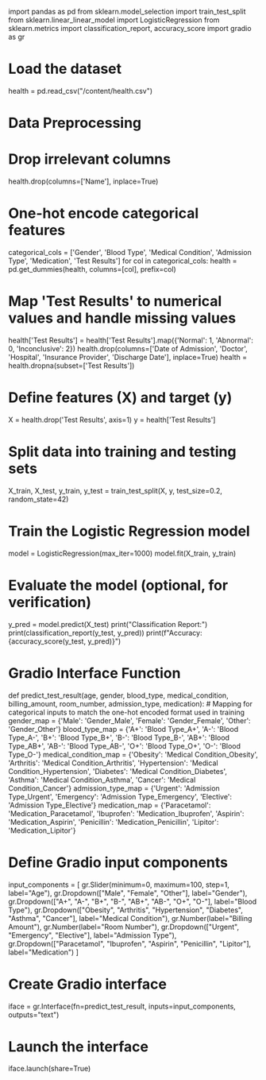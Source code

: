 import pandas as pd
from sklearn.model_selection import train_test_split
from sklearn.linear_linear_model import LogisticRegression
from sklearn.metrics import classification_report, accuracy_score
import gradio as gr

# Load the dataset
health = pd.read_csv("/content/health.csv")

# Data Preprocessing
# Drop irrelevant columns
health.drop(columns=['Name'], inplace=True)

# One-hot encode categorical features
categorical_cols = ['Gender', 'Blood Type', 'Medical Condition', 'Admission Type', 'Medication', 'Test Results']
for col in categorical_cols:
    health = pd.get_dummies(health, columns=[col], prefix=col)

# Map 'Test Results' to numerical values and handle missing values
health['Test Results'] = health['Test Results'].map({'Normal': 1, 'Abnormal': 0, 'Inconclusive': 2})
health.drop(columns=['Date of Admission', 'Doctor', 'Hospital', 'Insurance Provider', 'Discharge Date'], inplace=True)
health = health.dropna(subset=['Test Results'])

# Define features (X) and target (y)
X = health.drop('Test Results', axis=1)
y = health['Test Results']

# Split data into training and testing sets
X_train, X_test, y_train, y_test = train_test_split(X, y, test_size=0.2, random_state=42)

# Train the Logistic Regression model
model = LogisticRegression(max_iter=1000)
model.fit(X_train, y_train)

# Evaluate the model (optional, for verification)
y_pred = model.predict(X_test)
print("Classification Report:")
print(classification_report(y_test, y_pred))
print(f"Accuracy: {accuracy_score(y_test, y_pred)}")

# Gradio Interface Function
def predict_test_result(age, gender, blood_type, medical_condition, billing_amount, room_number, admission_type, medication):
    # Mapping for categorical inputs to match the one-hot encoded format used in training
    gender_map = {'Male': 'Gender_Male', 'Female': 'Gender_Female', 'Other': 'Gender_Other'}
    blood_type_map = {'A+': 'Blood Type_A+', 'A-': 'Blood Type_A-', 'B+': 'Blood Type_B+', 'B-': 'Blood Type_B-',
                      'AB+': 'Blood Type_AB+', 'AB-': 'Blood Type_AB-', 'O+': 'Blood Type_O+', 'O-': 'Blood Type_O-'}
    medical_condition_map = {'Obesity': 'Medical Condition_Obesity', 'Arthritis': 'Medical Condition_Arthritis',
                             'Hypertension': 'Medical Condition_Hypertension', 'Diabetes': 'Medical Condition_Diabetes',
                             'Asthma': 'Medical Condition_Asthma', 'Cancer': 'Medical Condition_Cancer'}
    admission_type_map = {'Urgent': 'Admission Type_Urgent', 'Emergency': 'Admission Type_Emergency', 'Elective': 'Admission Type_Elective'}
    medication_map = {'Paracetamol': 'Medication_Paracetamol', 'Ibuprofen': 'Medication_Ibuprofen',
                      'Aspirin': 'Medication_Aspirin', 'Penicillin': 'Medication_Penicillin',
                      'Lipitor': 'Medication_Lipitor'}

   

# Define Gradio input components
input_components = [
    gr.Slider(minimum=0, maximum=100, step=1, label="Age"),
    gr.Dropdown(["Male", "Female", "Other"], label="Gender"),
    gr.Dropdown(["A+", "A-", "B+", "B-", "AB+", "AB-", "O+", "O-"], label="Blood Type"),
    gr.Dropdown(["Obesity", "Arthritis", "Hypertension", "Diabetes", "Asthma", "Cancer"], label="Medical Condition"),
    gr.Number(label="Billing Amount"),
    gr.Number(label="Room Number"),
    gr.Dropdown(["Urgent", "Emergency", "Elective"], label="Admission Type"),
    gr.Dropdown(["Paracetamol", "Ibuprofen", "Aspirin", "Penicillin", "Lipitor"], label="Medication")
]

# Create Gradio interface
iface = gr.Interface(fn=predict_test_result, inputs=input_components, outputs="text")

# Launch the interface
iface.launch(share=True)
